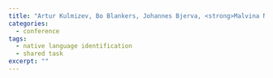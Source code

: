 ```yaml
---
title: "Artur Kulmizev, Bo Blankers, Johannes Bjerva, <strong>Malvina Nissim</strong>, Gertjan van Noord, Barbara Plank and Martijn Wieling. The Power of Character N-grams in Native Language Identification. In <i>Proceedings of BEA 2017</i>, co-located with EMNLP 2017, Copenhagen, Denmark. 2017."
categories: 
  - conference
tags:
  - native language identification
  - shared task
excerpt: ""
---
```




